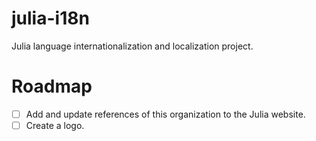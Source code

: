 # julia-i18n
Julia language internationalization and localization project.

# Roadmap

- [ ] Add and update references of this organization to the Julia website.
- [ ] Create a logo.
